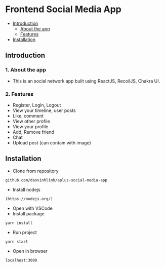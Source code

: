 # Frontend Social Media App

- [Introduction](#introduction)
  - [About the app](#1-about-the-app)
  - [Features](#2-features)
- [Installation](#installation)
  
 ## Introduction 
 ### 1. About the app
  - This is an social network app built using ReactJS, RecoilJS, Chakra UI.
 ### 2. Features
  - Register, Login, Logout
  - View your timeline, user posts
  - Like, comment
  - View other profile
  - View your profile
  - Add, Remove friend
  - Chat
  - Upload post (can contain with image)
 
 ## Installation
  - Clone from repository
```
github.com/daovinhlinh/aplus-social-media-app
```
  - Install nodejs
```
(https://nodejs.org/)
```
  - Open with VSCode
  - Install package
```
yarn install
```
  - Run project
```
yarn start
```
  - Open in browser
```
localhost:3000
```
